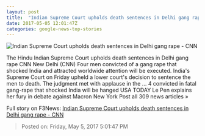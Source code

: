 ```yaml
---
layout: post
title:  "Indian Supreme Court upholds death sentences in Delhi gang rape - CNN"
date: 2017-05-05 12:01:47Z
categories: google-news-top-stories
---
```


![Indian Supreme Court upholds death sentences in Delhi gang rape - CNN](http://i2.cdn.cnn.com/cnnnext/dam/assets/130913110232-india-protests-rape-story-top.jpg)

The Hindu Indian Supreme Court upholds death sentences in Delhi gang rape CNN New Delhi (CNN) Four men convicted of a gang rape that shocked India and attracted worldwide attention will be executed. India's Supreme Court on Friday upheld a lower court's decision to sentence the men to death. The judgment met with applause in the ... 4 convicted in fatal gang-rape that shocked India will be hanged USA TODAY Le Pen explains her fury in debate against Macron New York Post all 309 news articles »


Full story on F3News: [Indian Supreme Court upholds death sentences in Delhi gang rape - CNN](http://www.f3nws.com/n/rAr23D)

> Posted on: Friday, May 5, 2017 5:01:47 PM
